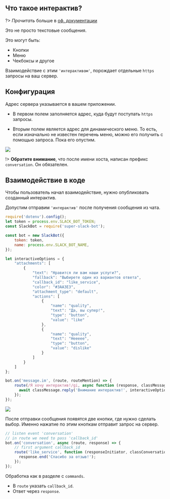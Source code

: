 ## Что такое интерактив?

?> _Прочитать_ больше в [оф. документации](https://api.slack.com/docs/message-buttons)

Это не просто текстовые сообщения.

Это могут быть:
- Кнопки
- Меню
- Чекбоксы и другое

Взаимодействие с этим `'интерактивом'`, порождает отдельные `https` запросы на ваш сервер.

## Конфигурация

Адрес сервера указывается в вашем приложении.

- В первом полем заполняется адрес, куда будут поступать `https` запросы.

- Вторым полем является адрес для динамического меню. То есть, если изначально не известен перечень меню, можно его получить с помощью запроса. Пока его опустим.


<img src="/images/create-interactive.jpg">

!> **Обратите внимание**, что после имени хоста, написан префикс `conversation`. Он обязателен.

## Взаимодействие в коде

Чтобы пользователь начал взаимодействие, нужно опубликовать созданный интерактив.

Допустим отправим `'интерактив'` после получения сообщения из чата.

```javascript
require('dotenv').config();
let token = process.env.SLACK_BOT_TOKEN;
const SlackBot = require('super-slack-bot');

const bot = new SlackBot({
    token: token,
    name: process.env.SLACK_BOT_NAME,
});

let interactiveOptions = {
    "attachments": [
        {
            "text": "Нравится ли вам наши услуги?",
            "fallback": "Выбирете один из вариантов ответа",
            "callback_id": "like_service",
            "color": "#3AA3E3",
            "attachment_type": "default",
            "actions": [
                {
                    "name": "quality",
                    "text": "Да, вы супер!",
                    "type": "button",
                    "value": "like"
                },
                {
                    "name": "quality",
                    "text": "Неееее",
                    "type": "button",
                    "value": "dislike"
                }
            ]
        }
    ]
};

bot.on('message.im', (route, routeMention) => {
    route(/Я хочу интерактив!/gi, async function (response, classMessage) {
      await classMessage.reply('Внимание интерактив!', interactiveOptions);
    });
});
```

<img src="/images/interactive-start.jpg">

После отправки сообщения появятся две кнопки, где нужно сделать выбор. Именно нажатие по этим кнопкам отправит запрос на сервер.


```javascript
// listen event 'conversation'
// in route we need to pass 'callback_id'
bot.on('conversation', async (route, response) => {
    // first argument callback_id
    route('like_service', function (responseInitiator, classConversation) {
      response.end('Спасибо за отзыв!');
    });
});
```
Обработка как в разделе с `commands`.
- В `route` указать `callback_id`.
- Ответ через `response`.